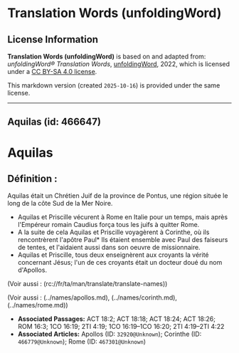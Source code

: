 # Translation Words (unfoldingWord)

## License Information

**Translation Words (unfoldingWord)** is based on and adapted from: _unfoldingWord® Translation Words_, [unfoldingWord](https://unfoldingword.org/utw), 2022, which is licensed under a [CC BY-SA 4.0 license](https://creativecommons.org/licenses/by-sa/4.0/legalcode.en).

This markdown version (created `2025-10-16`) is provided under the same license.



--------------------------------

## Aquilas (id: 466647)

Aquilas
=======

Définition :
------------

Aquilas était un Chrétien Juif de la province de Pontus, une région située le long de la côte Sud de la Mer Noire.

* Aquilas et Priscille vécurent à Rome en Italie pour un temps, mais après l'Empéreur romain Caudius força tous les juifs à quitter Rome.
* A la suite de cela Aquilas et Priscille voyagèrent à Corinthe, où ils rencontrèrent l'apôtre Paul\* Ils étaient ensemble avec Paul des faiseurs de tentes, et l'aidaient aussi dans son oeuvre de missionnaire.
* Aquilas et Priscille, tous deux enseignèrent aux croyants la vérité concernant Jésus; l'un de ces croyants était un docteur doué du nom d'Apollos.

(Voir aussi : (rc://fr/ta/man/translate/translate\-names))

(Voir aussi : (../names/apollos.md), (../names/corinth.md), (../names/rome.md))

* **Associated Passages:** ACT 18:2; ACT 18:18; ACT 18:24; ACT 18:26; ROM 16:3; 1CO 16:19; 2TI 4:19; 1CO 16:19–1CO 16:20; 2TI 4:19–2TI 4:22
* **Associated Articles:** Apollos (ID: `32920@Unknown`); Corinthe  (ID: `466779@Unknown`); Rome (ID: `467301@Unknown`)

